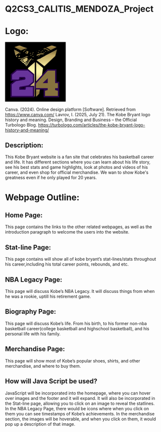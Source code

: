 # Q2CS3_CALITIS_MENDOZA_Project
# Logo: 
<img src="https://raw.githubusercontent.com/Raymond-Calitis/Q2CS3_CALITIS_MENDOZA_Project/main/Logo.png" width="200" alt="Logo">

Canva. (2024). Online design platform [Software]. Retrieved from https://www.canva.com/
Lavrov, I. (2025, July 21). The Kobe Bryant logo history and meaning. Design, Branding and Business – the Official Turbologo Blog. https://turbologo.com/articles/the-kobe-bryant-logo-history-and-meaning/
## Description:
This Kobe Bryant website is a fan site that celebrates his basketball career and life. It has different sections where you can learn about his life story, see his best stats and game highlights, look at photos and videos of his career, and even shop for official merchandise. We wan to show Kobe's greatness even if he only played for 20 years.

# Webpage Outline:
## Home Page: 
This page contains the links to the other related webpages, as well as the introduction paragraph to welcome the users into the website.

## Stat-line Page: 
This page contains will show all of kobe bryant’s stat-lines/stats throughout his career,including his total career points, rebounds, and etc.

## NBA Legacy Page: 
This page will discuss Kobe’s NBA Legacy. It will discuss things from when he was a rookie, uptill his retirement game.

## Biography Page: 
This page will discuss Kobe’s life. From his birth, to his former non-nba basketball career(college basketball and highschool basketball), and his personal life with his family. 

## Merchandise Page: 
This page will show most of Kobe’s popular shoes, shirts, and other merchandise, and where to buy them.

## How will Java Script be used?

JavaScript will be incorporated into the homepage, where you can hover over images and the footer and it will expand. It will also be incorporated in the Stat-line page, allowing you to click on an image to reveal the statlines. In the NBA Legacy Page, there would be icons where when you click on them you can see timestamps of Kobe’s achievements. In the merchandise section, the images will be hoverable, and when you click on them, it would pop up a description of that image.